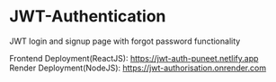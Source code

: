 # JWT-Authentication
JWT login and signup page with forgot password functionality

Frontend Deployment(ReactJS): https://jwt-auth-puneet.netlify.app  
Render Deployment(NodeJS): https://jwt-authorisation.onrender.com
